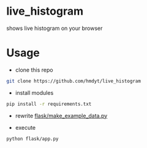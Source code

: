 # live_histogram
shows live histogram on your browser
# Usage
- clone this repo
```bash
git clone https://github.com/hmdyt/live_histogram
```

- install modules
```bash
pip install -r requirements.txt
```

- rewrite [flask/make_example_data.py](https://github.com/hmdyt/live_histogram/blob/main/flask/make_example_data.py)

- execute
```bash
python flask/app.py
```